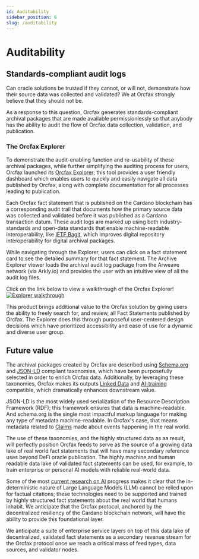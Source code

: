 ```yaml
---
id: Auditability
sidebar_position: 6
slug: /auditability
---
```


# Auditability

## Standards-compliant audit logs

Can oracle solutions be trusted if they cannot, or will not, demonstrate how
their source data was collected and validated? We at Orcfax strongly believe
that they should not be.

As a response to this question, Orcfax generates standards-compliant archival
packages that are made available permissionlessly so that anybody has the
ability to audit the flow of Orcfax data collection, validation, and
publication.

### The Orcfax Explorer

To demonstrate the audit-enabling function and re-usability of these archival
packages, while further simplifying the auditing process for users, Orcfax
launched its [Orcfax Explorer](https://explorer.orcfax.io/); this tool provides
a user friendly dashboard which enables users to quickly and easily navigate all
data published by Orcfax, along with complete documentation for all processes
leading to publication.

Each Orcfax fact statement that is published on the Cardano blockchain has a
corresponding audit trail that documents how the primary source data was
collected and validated before it was published as a Cardano transaction datum.
These audit logs are marked up using both industry-standards and open-data
standards that enable machine-readable interoperability, like
[IETF Bagit](https://datatracker.ietf.org/doc/rfc8493/), which improves digital
repository interoperability for digital archival packages.

While navigating through the Explorer, users can click on a fact statement card
to see the detailed summary for that fact statement. The Archive Explorer viewer
loads the archival audit log package from the Arweave network (via Arkly.io) and
provides the user with an intuitive view of all the audit log files.

Click on the link below to view a walkthrough of the Orcfax Explorer!
[![Explorer walkthrough](https://img.youtube.com/vi/MVLOBT58PlA/0.jpg)](https://www.youtube.com/watch?v=MVLOBT58PlA)

This product brings additional value to the Orcfax solution by giving users the
ability to freely search for, and review, all Fact Statements published by
Orcfax. The Explorer does this through purposeful user-centered design decisions
which have prioritized accessibility and ease of use for a dynamic and diverse
user group.

## Future value

The archival packages created by Orcfax are described using
[Schema.org](https://schema.org) and [JSON-LD](https://json-ld.org/) compliant
taxonomies, which have been purposefully selected in order to enrich Orcfax
data. Additionally, by leveraging these taxonomies, Orcfax makes its outputs
[Linked Data](https://en.wikipedia.org/wiki/Linked_data) and
[AI-training](https://www.telusinternational.com/insights/ai-data/article/how-to-train-ai)
compatible, which dramatically enhances downstream value.

JSON-LD is the most widely used serialization of the Resource Description
Framework (RDF); this framework ensures that data is machine-readable.
And schema.org is the single most impactful markup language for making any type
of metadata machine-readable. In Orcfax's case, that means metadata related to
[Claims](https://schema.org/Claim) made about events happening in the real
world.

The use of these taxonomies, and the highly structured data as aa result, will
perfectly position Orcfax feeds to serve as the source of a growing data lake of
real world fact statements that will have many secondary reference uses beyond
DeFi oracle publication. The highly machine and human readable data lake of
validated fact statements can be used, for example, to train enterprise or
personal AI models with reliable real-world data.

Some of the most [current research on AI](https://www.youtube.com/watch?v=cEyHsMzbZBs)
progress makes it clear that the in-deterministic nature of Large Language
Models (LLM) cannot be relied upon for factual citations; these technologies
need to be supported and trained by highly structured fact statements about the
real world that humans inhabit. We anticipate that the Orcfax protocol, anchored
by the decentralized resiliency of the Cardano blockchain network, will have the
ability to provide this foundational layer.

We anticipate a suite of enterprise service layers on top of this data lake of
decentralized, validated fact statements as a secondary revenue stream for the
Orcfax protocol once we reach a critical mass of feed types, data sources, and
validator nodes.
